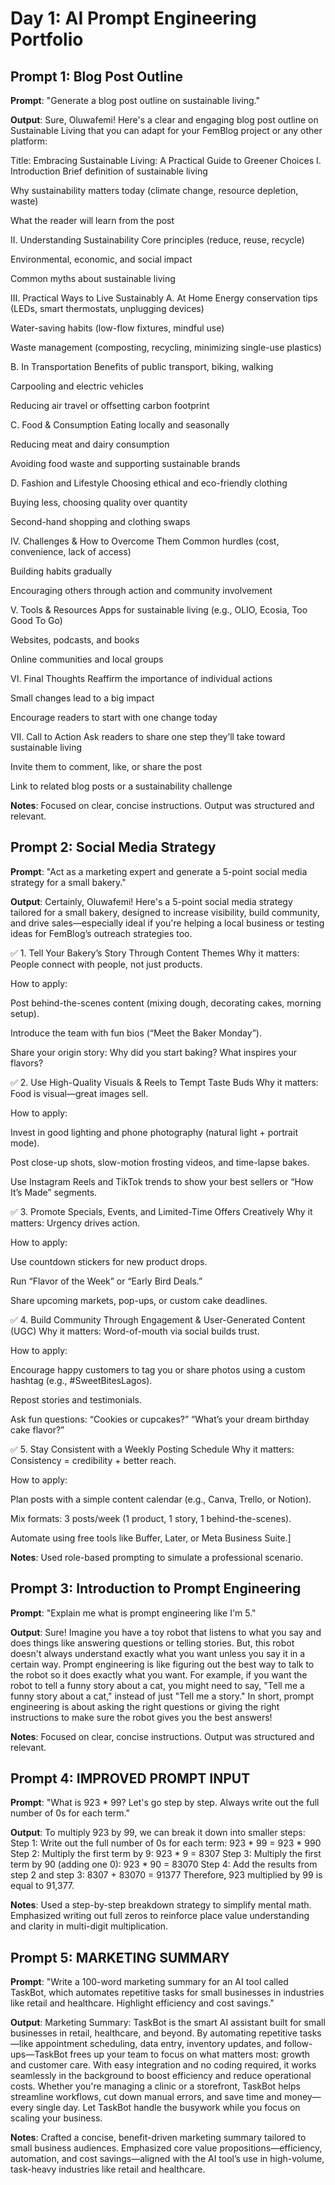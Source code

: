 # Day 1: AI Prompt Engineering Portfolio

## Prompt 1: Blog Post Outline
**Prompt**: "Generate a blog post outline on sustainable living."

**Output**: Sure, Oluwafemi! Here's a clear and engaging blog post outline on Sustainable Living that you can adapt for your FemBlog project or any other platform:

Title: Embracing Sustainable Living: A Practical Guide to Greener Choices
I. Introduction
Brief definition of sustainable living

Why sustainability matters today (climate change, resource depletion, waste)

What the reader will learn from the post

II. Understanding Sustainability
Core principles (reduce, reuse, recycle)

Environmental, economic, and social impact

Common myths about sustainable living

III. Practical Ways to Live Sustainably
A. At Home
Energy conservation tips (LEDs, smart thermostats, unplugging devices)

Water-saving habits (low-flow fixtures, mindful use)

Waste management (composting, recycling, minimizing single-use plastics)

B. In Transportation
Benefits of public transport, biking, walking

Carpooling and electric vehicles

Reducing air travel or offsetting carbon footprint

C. Food & Consumption
Eating locally and seasonally

Reducing meat and dairy consumption

Avoiding food waste and supporting sustainable brands

D. Fashion and Lifestyle
Choosing ethical and eco-friendly clothing

Buying less, choosing quality over quantity

Second-hand shopping and clothing swaps

IV. Challenges & How to Overcome Them
Common hurdles (cost, convenience, lack of access)

Building habits gradually

Encouraging others through action and community involvement

V. Tools & Resources
Apps for sustainable living (e.g., OLIO, Ecosia, Too Good To Go)

Websites, podcasts, and books

Online communities and local groups

VI. Final Thoughts
Reaffirm the importance of individual actions

Small changes lead to a big impact

Encourage readers to start with one change today

VII. Call to Action
Ask readers to share one step they’ll take toward sustainable living

Invite them to comment, like, or share the post

Link to related blog posts or a sustainability challenge

**Notes**: Focused on clear, concise instructions. Output was structured and relevant.

## Prompt 2: Social Media Strategy
**Prompt**: "Act as a marketing expert and generate a 5-point social media strategy for a small bakery."

**Output**: Certainly, Oluwafemi! Here's a 5-point social media strategy tailored for a small bakery, designed to increase visibility, build community, and drive sales—especially ideal if you're helping a local business or testing ideas for FemBlog’s outreach strategies too.

✅ 1. Tell Your Bakery’s Story Through Content Themes
Why it matters: People connect with people, not just products.

How to apply:

Post behind-the-scenes content (mixing dough, decorating cakes, morning setup).

Introduce the team with fun bios (“Meet the Baker Monday”).

Share your origin story: Why did you start baking? What inspires your flavors?

✅ 2. Use High-Quality Visuals & Reels to Tempt Taste Buds
Why it matters: Food is visual—great images sell.

How to apply:

Invest in good lighting and phone photography (natural light + portrait mode).

Post close-up shots, slow-motion frosting videos, and time-lapse bakes.

Use Instagram Reels and TikTok trends to show your best sellers or “How It’s Made” segments.

✅ 3. Promote Specials, Events, and Limited-Time Offers Creatively
Why it matters: Urgency drives action.

How to apply:

Use countdown stickers for new product drops.

Run “Flavor of the Week” or “Early Bird Deals.”

Share upcoming markets, pop-ups, or custom cake deadlines.

✅ 4. Build Community Through Engagement & User-Generated Content (UGC)
Why it matters: Word-of-mouth via social builds trust.

How to apply:

Encourage happy customers to tag you or share photos using a custom hashtag (e.g., #SweetBitesLagos).

Repost stories and testimonials.

Ask fun questions: “Cookies or cupcakes?” “What’s your dream birthday cake flavor?”

✅ 5. Stay Consistent with a Weekly Posting Schedule
Why it matters: Consistency = credibility + better reach.

How to apply:

Plan posts with a simple content calendar (e.g., Canva, Trello, or Notion).

Mix formats: 3 posts/week (1 product, 1 story, 1 behind-the-scenes).

Automate using free tools like Buffer, Later, or Meta Business Suite.]

**Notes**: Used role-based prompting to simulate a professional scenario.

## Prompt 3: Introduction to Prompt Engineering
**Prompt**: "Explain me what is prompt engineering like I'm 5."

**Output**: Sure! Imagine you have a toy robot that listens to what you say and does things like answering questions or telling stories. But, this robot doesn't always understand exactly what you want unless you say it in a certain way.
Prompt engineering is like figuring out the best way to talk to the robot so it does exactly what you want. For example, if you want the robot to tell a funny story about a cat, you might need to say, "Tell me a funny story about a cat," instead of just "Tell me a story."
In short, prompt engineering is about asking the right questions or giving the right instructions to make sure the robot gives you the best answers!

**Notes**: Focused on clear, concise instructions. Output was structured and relevant.

## Prompt 4: IMPROVED PROMPT INPUT
**Prompt**: "What is 923 * 99?
            Let's go step by step.
            Always write out the full number of 0s for each term."

**Output**: To multiply 923 by 99, we can break it down into smaller steps:
Step 1: Write out the full number of 0s for each term: 923 * 99 = 923 * 990
Step 2: Multiply the first term by 9: 923 * 9 = 8307
Step 3: Multiply the first term by 90 (adding one 0): 923 * 90 = 83070
Step 4: Add the results from step 2 and step 3: 8307 + 83070 = 91377
Therefore, 923 multiplied by 99 is equal to 91,377.

**Notes**: Used a step-by-step breakdown strategy to simplify mental math. Emphasized writing out full zeros to reinforce place value understanding and clarity in multi-digit multiplication.

## Prompt 5: MARKETING SUMMARY
**Prompt**: "Write a 100-word marketing summary for an AI tool called TaskBot, which automates repetitive tasks for small businesses in industries like retail and healthcare. Highlight efficiency and cost savings."

**Output**: Marketing Summary:
TaskBot is the smart AI assistant built for small businesses in retail, healthcare, and beyond. By automating repetitive tasks—like appointment scheduling, data entry, inventory updates, and follow-ups—TaskBot frees up your team to focus on what matters most: growth and customer care. With easy integration and no coding required, it works seamlessly in the background to boost efficiency and reduce operational costs. Whether you're managing a clinic or a storefront, TaskBot helps streamline workflows, cut down manual errors, and save time and money—every single day. Let TaskBot handle the busywork while you focus on scaling your business.

**Notes**: Crafted a concise, benefit-driven marketing summary tailored to small business audiences. Emphasized core value propositions—efficiency, automation, and cost savings—aligned with the AI tool’s use in high-volume, task-heavy industries like retail and healthcare.